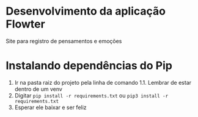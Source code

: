 # Desenvolvimento da aplicação Flowter

Site para registro de pensamentos e emoções

# Instalando dependências do Pip

1. Ir na pasta raiz do projeto pela linha de comando
   1.1. Lembrar de estar dentro de um venv
2. Digitar `pip install -r requirements.txt` ou `pip3 install -r requirements.txt`
3. Esperar ele baixar e ser feliz
